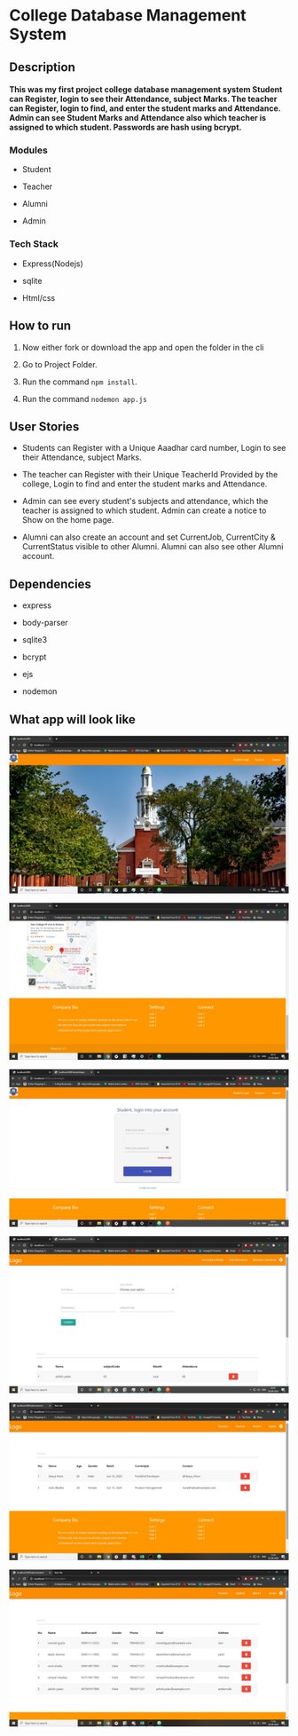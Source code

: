 # College Database Management System

## Description

#### This was my first project college database management system Student can Register, login to see their Attendance, subject Marks. The teacher can Register, login to find, and enter the student marks and Attendance. Admin can see Student Marks and Attendance also which teacher is assigned to which student. Passwords are hash using bcrypt.

### Modules

- Student

- Teacher

- Alumni

- Admin

### Tech Stack

- Express(Nodejs)

- sqlite

- Html/css


## How to run

1. Now either fork or download the app and open the folder in the cli

2. Go to Project Folder.

3. Run the command `npm install`.

4. Run the command `nodemon app.js`

## User Stories

- Students can Register with a Unique Aaadhar card number, Login to see their Attendance, subject Marks.

- The teacher can Register with their Unique TeacherId Provided by the college, Login to find and enter the student marks and Attendance.

- Admin can see every student's subjects and attendance, which the teacher is assigned to which student. Admin can create a notice to Show on the home page.

- Alumni can also create an account and set CurrentJob, CurrentCity & CurrentStatus visible to other Alumni. Alumni can also see other Alumni account.

## Dependencies

- express

- body-parser

- sqlite3

- bcrypt

- ejs

- nodemon

## What app will look like


![Screenshot_1](https://github.com/Flux99/College-Database-Management/blob/master/Screenshots/Screenshot_1.jpeg?raw=true)

![Screenshot_1](https://github.com/Flux99/College-Database-Management/blob/master/Screenshots/Screenshot_2.jpeg?raw=true)

![Screenshot_1](https://github.com/Flux99/College-Database-Management/blob/master/Screenshots/Screenshot_3.jpeg?raw=true)

![Screenshot_1](https://github.com/Flux99/College-Database-Management/blob/master/Screenshots/Screenshot_4.jpeg?raw=true)

![Screenshot_1](https://github.com/Flux99/College-Database-Management/blob/master/Screenshots/Screenshot_5.jpeg?raw=true)

![Screenshot_1](https://github.com/Flux99/College-Database-Management/blob/master/Screenshots/Screenshot_6.jpeg?raw=true)
